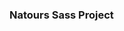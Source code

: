 ### Natours Sass Project

<!-- 

This is a project I coded following the course made by Jonas Schmedtmann which is the design owner of Natours, you can check it out his course in Udemy (https://www.udemy.com/course/advanced-css-and-sass/).

At the moment I'm learning and remembering some principles of CSS, but also getting, at the first time, my hands in Sass which I'm really liking and wanting to take forward on my projects.

The current website is made of a float based grid, which is currently kind of outdated but still has a lot of offer. From now on, I'm aiming to master flex and grid but it was really cool to build your own grid and use some media queries to make it all right.

Hope you like it!

-->
